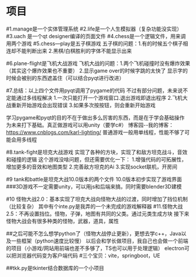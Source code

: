 # 项目
#1.manage是一个实体管理系统
#2.life是一个人生模拟器（复杂功能没实现）
#3.uach 是一个qt designer编译的页面文件
#4.chess是一个逻辑文件，用来调用两个游戏
#5.chess—play是五子棋游戏
五子棋的问题：1.有的时候五个棋子相连却不能判断出来
2.黑棋/白棋胜利的字体不能显示出来

#6.plane-flight是飞机大战游戏
飞机大战的问题：1.两个飞机碰撞时没有爆炸效果（其实这个爆炸效果也不重要）
2.显示game over的时候字跳的太快了
显示字的时候会被别的东西遮盖住（可以结合pyqt进行改进）

#7.总结：以上四个文件用pyqt调用了pygame的代码
不过有部分问题，未来说不定能通过多线程解决
1.一次只能打开一个游戏窗口.退出游戏即退出程序
2.飞机大战重新开始游戏会出现错误
3.如果多次按按钮，则会重新开始游戏

学习pygame和pyqt的目的不在于做出多么厉害的东西，而是在于学会基础操作
为未来打下基础。真正做游戏可以用unity（要学c#）
博客园--我的博客：https://www.cnblogs.com/karl-lighting/
普通游戏一般用单线程，性能不够了可能会用多线程

#8.tank-fight是坦克大战游戏
实现了各种的方块，实现了和敌方坦克战斗，音效和碰撞的逻辑
这个游戏没啥问题，但还需要优化一下：
1.增强代码的可拓展性，增加更多的音效和地图类型
2.完善敌方坦克的Ai
3.实现socket联机，开房间

#9 tank和battle是坦克大战10.0版本的两个文件
10.0版本初步实现了游戏界面
###3D游戏不一定需要unity，可以用js和后端来搞，同时需要blender3D建模

#10 怪物大战2.0：基本实现了坦克大战向怪物大战的过渡，同时增加了挡位机制（比较复杂）
其中有个inte.py是我弄的一个未完成的游戏解释器
#11.怪物大战2.5：不再设置挡位。怪物，子弹，地图有共同的父类。通过元类生成方块
接下来怪物大战会有很多种类的怪物，武器，道具，属性

##之后可能不怎么想学python了（怪物大战停止更新），更想去学c++，Java以及一些框架（python速度比较慢）
以后会和学长做项目，我自己也会做一个前端的项目（小游戏/网站用前端也差不多够了，TS也可以用于处理逻辑）
electron可以把浏览器代码变为客户端代码
#三个宝贝：vite，springboot，UE

##tkk.py是tkinter结合数据库的一个小项目

